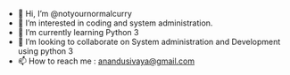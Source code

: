 - 👋 Hi, I’m @notyournormalcurry
- 👀 I’m interested in coding and system administration.
- 🌱 I’m currently learning Python 3
- 💞️ I’m looking to collaborate on System administration and Development using python 3
- 📫 How to reach me : anandusivaya@gmail.com

<!---
notyournormalcurry/notyournormalcurry is a ✨ special ✨ repository because its `README.md` (this file) appears on your GitHub profile.
You can click the Preview link to take a look at your changes.
--->
